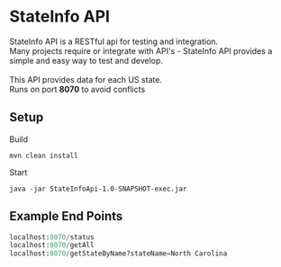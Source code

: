 # StateInfo API

StateInfo API is a RESTful api for testing and integration.  
Many projects require or integrate with API's - StateInfo API provides a simple and easy way to test and develop.  
\
This API provides data for each US state.
\
Runs on port <b>8070</b> to avoid conflicts
## Setup
Build
```shell script
mvn clean install
```
Start
```shell script
java -jar StateInfoApi-1.0-SNAPSHOT-exec.jar
```
## Example End Points

```python
localhost:8070/status
localhost:8070/getAll
localhost:8070/getStateByName?stateName=North Carolina